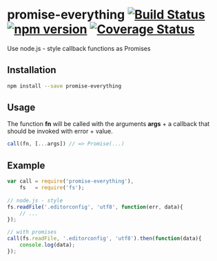 # promise-everything [![Build Status](https://travis-ci.org/bash/promise-everything.svg?branch=master)](https://travis-ci.org/bash/promise-everything) [![npm version](https://badge.fury.io/js/promise-everything.svg)](https://badge.fury.io/js/promise-everything) [![Coverage Status](https://coveralls.io/repos/bash/promise-everything/badge.svg?branch=master&service=github)](https://coveralls.io/github/bash/promise-everything?branch=master)

Use node.js - style callback functions as Promises

## Installation

```bash
npm install --save promise-everything
```

## Usage

The function **fn** will be called with the arguments **args** + a callback that should be invoked with error + value.

```javascript  
call(fn, [...args]) // => Promise(...)
```

## Example

```javascript
var call = require('promise-everything'),
    fs   = require('fs');
    
// node.js - style
fs.readFile('.editorconfig', 'utf8', function(err, data){
    // ...
});

// with promises
call(fs.readFile, '.editorconfig', 'utf8').then(function(data){
    console.log(data);
});
```
